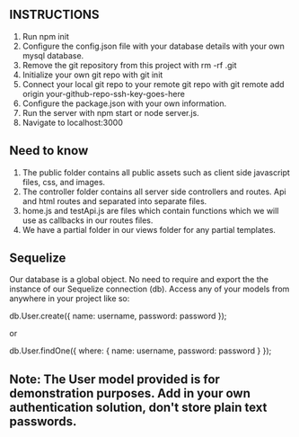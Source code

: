 ## INSTRUCTIONS ##
1. Run npm init
2. Configure the config.json file with your database details with your own mysql database.
3. Remove the git repository from this project with rm -rf .git
4. Initialize your own git repo with git init
5. Connect your local git repo to your remote git repo with git remote add origin your-github-repo-ssh-key-goes-here
6. Configure the package.json with your own information.
7. Run the server with npm start or node server.js.
8. Navigate to localhost:3000

## Need to know ##
1. The public folder contains all public assets such as client side javascript files, css, and images.
2. The controller folder contains all server side controllers and routes. Api and html routes and separated into separate files.
3. home.js and testApi.js are files which contain functions which we will use as callbacks in our routes files.
4. We have a partial folder in our views folder for any partial templates.

## Sequelize
Our database is a global object. No need to require and export the the instance of our Sequelize connection (db). Access any of your models from anywhere in your project like so:

db.User.create({ name: username, password: password });

or

db.User.findOne({ where: { name: username, password: password } });

## Note: The User model provided is for demonstration purposes. Add in your own authentication solution, don't store plain text passwords.
